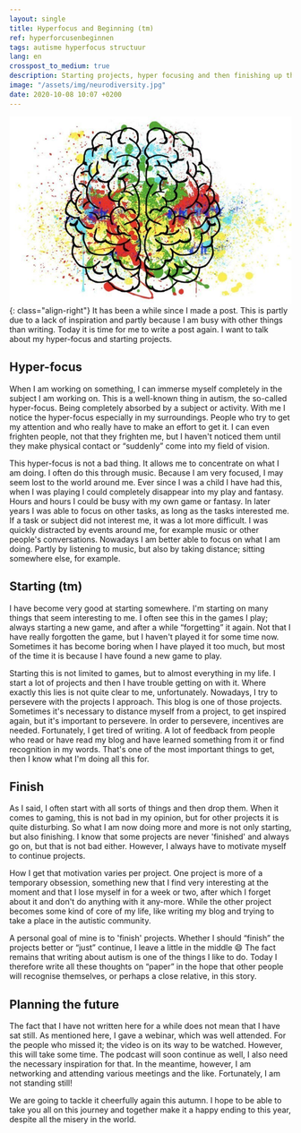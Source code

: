 ```yaml
---
layout: single
title: Hyperfocus and Beginning (tm)
ref: hyperforcusenbeginnen
tags: autisme hyperfocus structuur
lang: en
crosspost_to_medium: true
description: Starting projects, hyper focusing and then finishing up the projects. Something I have always struggled with.
image: "/assets/img/neurodiversity.jpg"
date: 2020-10-08 10:07 +0200
---
```

![Een neurodivers brein](/assets/img/neurodiversity.jpg){: class="align-right"}
It has been a while since I made a post. This is partly due to a lack of inspiration and partly because I am busy with other things than writing. Today it is time for me to write a post again. I want to talk about my hyper-focus and starting projects.

## Hyper-focus

When I am working on something, I can immerse myself completely in the subject I am working on. This is a well-known thing in autism, the so-called hyper-focus. Being completely absorbed by a subject or activity. With me I notice the hyper-focus especially in my surroundings. People who try to get my attention and who really have to make an effort to get it. I can even frighten people, not that they frighten me, but I haven't noticed them until they make physical contact or “suddenly” come into my field of vision.

This hyper-focus is not a bad thing. It allows me to concentrate on what I am doing. I often do this through music. Because I am very focused, I may seem lost to the world around me. Ever since I was a child I have had this, when I was playing I could completely disappear into my play and fantasy. Hours and hours I could be busy with my own game or fantasy. In later years I was able to focus on other tasks, as long as the tasks interested me. If a task or subject did not interest me, it was a lot more difficult. I was quickly distracted by events around me, for example music or other people's conversations. Nowadays I am better able to focus on what I am doing. Partly by listening to music, but also by taking distance; sitting somewhere else, for example.

## Starting (tm)

I have become very good at starting somewhere. I'm starting on many things that seem interesting to me. I often see this in the games I play; always starting a new game, and after a while “forgetting” it again. Not that I have really forgotten the game, but I haven't played it for some time now. Sometimes it has become boring when I have played it too much, but most of the time it is because I have found a new game to play.

Starting this is not limited to games, but to almost everything in my life. I start a lot of projects and then I have trouble getting on with it. Where exactly this lies is not quite clear to me, unfortunately. Nowadays, I try to persevere with the projects I approach. This blog is one of those projects. Sometimes it's necessary to distance myself from a project, to get inspired again, but it's important to persevere. In order to persevere, incentives are needed. Fortunately, I get tired of writing. A lot of feedback from people who read or have read my blog and have learned something from it or find recognition in my words. That's one of the most important things to get, then I know what I'm doing all this for.

## Finish

As I said, I often start with all sorts of things and then drop them. When it comes to gaming, this is not bad in my opinion, but for other projects it is quite disturbing. So what I am now doing more and more is not only starting, but also finishing. I know that some projects are never 'finished' and always go on, but that is not bad either. However, I always have to motivate myself to continue projects.

How I get that motivation varies per project. One project is more of a temporary obsession, something new that I find very interesting at the moment and that I lose myself in for a week or two, after which I forget about it and don't do anything with it any-more. While the other project becomes some kind of core of my life, like writing my blog and trying to take a place in the autistic community.

A personal goal of mine is to 'finish' projects. Whether I should “finish” the projects better or “just” continue, I leave a little in the middle :smile: The fact remains that writing about autism is one of the things I like to do. Today I therefore write all these thoughts on “paper” in the hope that other people will recognise themselves, or perhaps a close relative, in this story.

## Planning the future

The fact that I have not written here for a while does not mean that I have sat still. As mentioned here, I gave a webinar, which was well attended. For the people who missed it; the video is on its way to be watched. However, this will take some time. The podcast will soon continue as well, I also need the necessary inspiration for that. In the meantime, however, I am networking and attending various meetings and the like. Fortunately, I am not standing still!

We are going to tackle it cheerfully again this autumn. I hope to be able to take you all on this journey and together make it a happy ending to this year, despite all the misery in the world.
